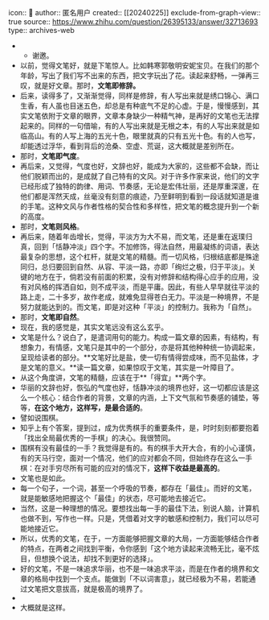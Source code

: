 icon:: 💾
author:: 匿名用户
created:: [[20240225]]
exclude-from-graph-view:: true
source:: https://www.zhihu.com/question/26395133/answer/32713693
type:: archives-web

- - 谢邀。
- 以前，觉得文笔好，就是下笔惊人。比如韩寒郭敬明安妮宝贝。在我们的那个年龄，写出了我们写不出来的东西，把文字玩出了花。读起来舒畅，一弹再三叹，就是好文章。那时，**文笔即修辞。**
- 后来，读得多了，又渐渐觉得，同样是修辞，有人写出来就是绣口锦心、满口生香，有人虽也目迷五色，却总是有种底气不足的心虚。于是，慢慢感到，其实文笔依附于文章的眼界，文章本身缺少一种精气神，是再好的文笔也无法撑起来的。同样的一句借喻，有的人写出来就是无根之本，有的人写出来就是如临高山。有的人写上海的五光十色，眼里就真的只有五光十色。有的人也写，却能透过浮华，看到背后的沧桑、空虚、荒诞，这大概就是差别所在。
- 那时，**文笔即气度**。
- 再后来，又觉得，气度也好，文辞也好，能成为大家的，这些都不会缺，而让他们脱颖而出的，是成就了自己特有的文风。对于许多作家来说，他们的文字已经形成了独特的韵律、用词、节奏感，无论是宏伟壮丽，还是厚重深邃，在他们都是浑然天成，丝毫没有刻意的痕迹，乃至鲜明到看到一段话就知道是谁的手笔。这种文风与作者性格的契合性和多样性，把文笔的概念提升到一个新的高度。
- 那时，**文笔则风格**。
- 再后来，随着年齿增长，觉得，平淡方为大不易，而文笔，还是重在返璞归真，回到「恬静冲淡」四个字。不加修饰，得法自然，用最凝练的词语，表达最复杂的思想，这个杠杆，就是文笔的精髓。而一切风格，归根结底都是殊途同归，总归要回到自然、从容、平淡一路，亦即「绚烂之极，归于平淡」。关键的地方在于，倘若没有前面的积累，没有对修辞和结构得心应手的应用，没有对风格的挥洒自如，则不成平淡，而是平庸。因此，有些人早早就往平淡的路上走，二十多岁，故作老成，就难免显得苍白无力。平淡是一种境界，不是努力就能达到的。而文笔，即是对这种「平淡」的控制力。我称为「自然」。
- 那时，**文笔即自然**。
- 现在，我的感觉是，其实文笔远没有这么玄乎。
- 文笔是什么？说白了，是遣词用句的能力。构成一篇文章的因素，有结构，有想象力，有情感，文笔只是其中的一个部分，亦是将其他种种统一协调起来，呈现给读者的部分。**文笔好比是盐，使一切有情得尝成味，而不见盐体，才是文笔的意义。**读一篇文章，如果惊叹于文笔，其实是一叶障目了。
- 从这个角度讲，文笔的精髓，应该在于**「得宜」**两个字。
- 华丽的文辞也好，恢弘的气度也好，恬静冲淡的境界也好，这一切都应该是这么一个核心：结合作者的背景，文章的内涵，上下文气氛和节奏感的铺垫，等等，**在这个地方，这样写，是最合适的**。
- 譬如说围棋。
- 知乎上有个答案，提到过，成为优秀棋手的重要条件，是，时时刻刻都要抱着「找出全局最优秀的一手棋」的决心。我很赞同。
- 围棋有没有最佳的一手？我觉得是有的。有的棋手大开大合，有的小心谨慎，有的天马行空，面对一个情况，他们的应对都会不同，但始终存在这么一手棋：在对手穷尽所有可能的应对的情况下，**这样下收益是最高的**。
- 文笔也是如此。
- 每一个句子，一个词，甚至一个呼吸的节奏，都存在「最佳」。而好的文笔，就是能敏感地把握这个「最佳」的状态，尽可能地去接近它。
- 当然，这是一种理想的情况。要想找出每一手的最佳下法，别说人脑，计算机也做不到，写作也一样。只是，凭借着对文字的敏感和控制力，我们可以尽可能地接近它。
- 所以，优秀的文笔，在于，一方面能够把握文章的大局，一方面能够结合作者的特点，在两者之间找到平衡，令你感到「这个地方读起来流畅无比，毫不炫目，但想换个说法，却找不到更好的选择」。
- 好的文笔，不是一味追求华丽，也不是一味追求平淡，而是在作者的境界和文章的格局中找到一个支点。能做到「不以词害意」，就已经极为不易，若能通过文笔把文意拔高，就是极高的境界了。
-
- 大概就是这样。